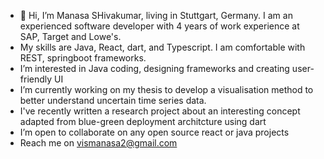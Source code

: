 - 👋 Hi, I’m Manasa SHivakumar, living in Stuttgart, Germany. I am an experienced software developer with 4 years of work experience at SAP, Target and Lowe's.
- My skills are Java, React, dart, and Typescript. I am comfortable with REST, springboot frameworks.
- I’m interested in Java coding, designing frameworks and creating user-friendly UI
- I’m currently working on my thesis to develop a visualisation method to better understand uncertain time series data.
- I've recently written a research project about an interesting concept adapted from blue-green deployment architcture using dart 
- I’m open to collaborate on any open source react or java projects
- Reach me on vismanasa2@gmail.com

<!---
Manasa0608/Manasa0608 is a ✨ special ✨ repository because its `README.md` (this file) appears on your GitHub profile.
You can click the Preview link to take a look at your changes.
--->
